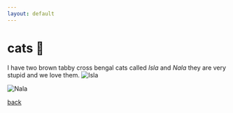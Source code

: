 ```yaml
---
layout: default
---
```


# cats 🔢
I have two brown tabby cross bengal cats called _Isla_ and _Nala_
they are very stupid and we love them.
![Isla](/assets/images/Isla.png)

![Nala](/assets/images/Nala.png)

[back](./)
